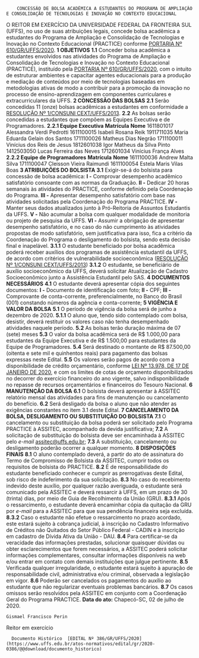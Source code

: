         CONCESSÃO DE BOLSA ACADÊMICA A ESTUDANTES DO PROGRAMA DE AMPLIAÇÃO E CONSOLIDAÇÃO DE TECNOLOGIAS E INOVAÇÃO NO CONTEXTO EDUCACIONAL  

 O REITOR EM EXERCÍCIO DA UNIVERSIDADE FEDERAL DA FRONTEIRA SUL (UFFS), no uso de suas atribuições legais, concede bolsa acadêmica a estudantes do Programa de Ampliação e Consolidação de Tecnologias e Inovação no Contexto Educacional (PRACTICE) conforme [PORTARIA Nº 610/GR/UFFS/2020](https://www.uffs.edu.br/atos-normativos/portaria/gr/2020-0610).     **1 OBJETIVOS**   **1.1**  Conceder bolsa acadêmica a estudantes envolvidos nas atividades do Programa de Ampliação e Consolidação de Tecnologias e Inovação no Contexto Educacional (PRACTICE), instituído pela [PORTARIA Nº 610/GR/UFFS/2020](https://www.uffs.edu.br/atos-normativos/portaria/gr/2020-0610), com o intuito de estruturar ambientes e capacitar agentes educacionais para a produção e mediação de conteúdos por meio de tecnologias baseadas em metodologias ativas de modo a contribuir para a promoção da inovação no processo de ensino-aprendizagem em componentes curriculares e extracurriculares da UFFS.     **2 CONCESSÃO DAS BOLSAS**   **2.1**  Serão concedidas 11 (onze) bolsas acadêmicas a estudantes em conformidade a [RESOLUÇÃO Nº 1/CONSUNI CEXT/UFFS/2013](https://www.uffs.edu.br/atos-normativos/resolucao/consunicext/2013-0001).  **2.2**  As bolsas serão concedidas a estudantes que compõem as Equipes Executiva e de Programadores.  **2.2.1 Equipe Executiva**      **Matrícula**     **Nome**      1611801017   Alessandra Verdi Pedrotti     1611100015   Isabeli Rosana Reik     1911711035   Maria Eduarda Gelain dos Santos     1711100026   Matheus Dias Negrão     1711100011   Vinícius dos Reis de Jesus     1812601038   Igor Matheus da Silva Pinto     1412503050   Lucas Ferreira das Neves     1712601034   Vinícius França Alves     **2.2.2 Equipe de Programadores**      **Matrícula**     **Nome**      1611100036   Andrew Malta Silva     1711100047   Cleisson Vieira Raimundi     1611100054   Estela Maris Vilas Boas        **3 ATRIBUIÇÕES DO BOLSISTA**   **3.1**  Exigir-se-á do bolsista para concessão de bolsa acadêmica:  **I -**  Comprovar desempenho acadêmico satisfatório consoante com as normas da Graduação.  **II -**  Dedicar 20 horas semanais às atividades do PRACTICE, conforme definido pela Coordenação do Programa.  **III -**  Apresentar desempenho satisfatório com base nas atividades solicitadas pela Coordenação do Programa PRACTICE.  **IV -**  Manter seus dados atualizados junto à Pró-Reitoria de Assuntos Estudantis da UFFS.  **V -**  Não acumular a bolsa com qualquer modalidade de monitoria ou projeto de pesquisa da UFFS.  **VI -**  Assumir a obrigação de apresentar desempenho satisfatório, e no caso do não cumprimento às atividades propostas de modo satisfatório, sem justificativa para isso, fica a critério da Coordenação do Programa o desligamento do bolsista, sendo esta decisão final e inapelável.  **3.1.1**  O estudante beneficiado por bolsa acadêmica poderá receber auxílios dos programas de assistência estudantil da UFFS, de acordo com critérios de vulnerabilidade socioeconômica ([RESOLUÇÃO Nº 1/CONSUNI CEXT/UFFS/2013](https://www.uffs.edu.br/atos-normativos/resolucao/consunicext/2013-0001))  **3.1.2**  O estudante, se beneficiário de auxílio socioeconômico da UFFS, deverá solicitar Atualização de Cadastro Socioeconômico junto a Assistência Estudantil pelo SAS.     **4 DOCUMENTOS NECESSÁRIOS**   **4.1**  O estudante deverá apresentar cópia dos seguintes documentos:  **I -**  Documento de identificação com foto;  **II -**  CPF;  **III -**  Comprovante de conta-corrente, preferencialmente, no Banco do Brasil (001) constando números da agência e conta-corrente;     **5 VIGÊNCIA E VALOR DA BOLSA**   **5.1** O período de vigência da bolsa será de junho a dezembro de 2020.  **5.1.1** O aluno que, tendo sido contemplado com bolsa, desistir, deverá restituir os valores caso não tenha desempenhado atividades naquele período.  **5.2** As bolsas terão duração máxima de 07 (sete) meses  **5.3** O valor da bolsa acadêmica será de R$ 1.000,00 para estudantes da Equipe Executiva e de R$ 1.500,00 para estudantes da Equipe de Programadores.  **5.4** Será destinado o montante de R$ 87.500,00 (oitenta e sete mil e quinhentos reais) para pagamento das bolsas expressas neste Edital.  **5.5** Os valores serão pagos de acordo com a disponibilidade de crédito orçamentário, conforme [LEI Nº 13.978, DE 17 DE JANEIRO DE 2020](http://www.planalto.gov.br/ccivil_03/_Ato2019-2022/2020/Lei/L13978.htm), e com os limites de cotas de orçamento disponibilizados no decorrer do exercício financeiro do ano vigente, salvo indisponibilidade no repasse de recursos orçamentários e financeiros do Tesouro Nacional.     **6 MANUTENÇÃO DA BOLSA**   **6.1** O bolsista deverá apresentar à ASSITEC relatório mensal das atividades para fins de manutenção ou cancelamento do benefício.  **6.2** Será desligado da bolsa o aluno que não atender as exigências constantes no item 3.1 deste Edital.     **7 CANCELAMENTO DA BOLSA, DESLIGAMENTO OU SUBSTITUIÇÃO DO BOLSISTA**   **7.1** O cancelamento ou substituição da bolsa poderá ser solicitado pelo Programa PRACTICE à ASSITEC, acompanhado da devida justificativa;  **7.2** A solicitação de substituição do bolsista deve ser encaminhada à ASSITEC pelo *e-mail*  assitec@uffs.edu.br;  **7.3** A substituição, cancelamento ou desligamento poderão ocorrer a qualquer momento.     **8 DISPOSIÇÕES FINAIS**   **8.1** O aluno contemplado deverá, a partir do ato de assinatura do Termo de Compromisso de Bolsista da ASSITEC, cumprir todos os requisitos de bolsista do PRACTICE.  **8.2** É de responsabilidade do estudante beneficiado conhecer e cumprir as prerrogativas deste Edital, sob risco de indeferimento da sua solicitação.  **8.3** No caso do recebimento indevido deste auxílio, por qualquer razão averiguada, o estudante será comunicado pela ASSITEC e deverá ressarcir à UFFS, em um prazo de 30 (trinta) dias, por meio de Guia de Recolhimento da União (GRU).  **8.3.1** Após o ressarcimento, o estudante deverá encaminhar cópia da quitação da GRU por *e-mail*  para a ASSITEC para que sua pendência financeira seja excluída.  **8.3.2** Caso o estudante não efetue o ressarcimento no prazo acordado, este estará sujeito à cobrança judicial, à inscrição no Cadastro Informativo de Créditos não Quitados do Setor Público Federal - CADIN e à inscrição em cadastro de Dívida Ativa da União - DAU.  **8.4** Para certificar-se da veracidade das informações prestadas, solucionar quaisquer dúvidas ou obter esclarecimentos que forem necessários, a ASSITEC poderá solicitar informações complementares, consultar informações disponíveis na web e/ou entrar em contato com demais instituições que julgue pertinente.  **8.5** Verificada qualquer irregularidade, o estudante estará sujeito à apuração de responsabilidade civil, administrativa e/ou criminal, observada a legislação em vigor.  **8.6** Poderão ser cancelados os pagamentos do auxílio ao estudante que não regularizar eventuais problemas bancários.  **8.7** Os casos omissos serão resolvidos pela ASSITEC em conjunto com a Coordenação Geral do Programa PRACTICE.        **Data do ato:** Chapecó-SC, 02 de julho de 2020.   
 

    Gismael Francisco Perin   
 Reitor em exercício 

      Documento Histórico  [EDITAL Nº 386/GR/UFFS/2020](https://www.uffs.edu.br/atos-normativos/edital/gr/2020-0386/@@download/documento_historico)     
      